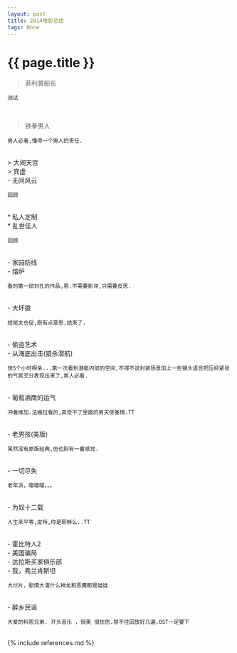```yaml
---
layout: post
title: 2014电影总结 
tags: None 
---
```


{{ page.title }}
================

> 菲利普船长

```
测试
```  
<br/>

> 铁拳男人

```
男人必看,懂得一个男人的责任.
```
<br/>
> 大闹天宫
<br/>
> 宾虚
<br/>
- 无间风云

```
回顾
```
<br/>
* 私人定制
<br/>
* 乱世佳人

```
回顾
```
<br/>
- 家园防线
<br/>
- 熔炉

```
看的第一部刘孔的作品,恩.不需要影评,只需要反思.
```
<br/>
- 大坏狼

```
结尾太仓促,刚有点意思,结束了.
```
<br/>
- 偷盗艺术
<br/>
- 从海底出击(猎杀潜航)

```
快5个小时啊亲...第一次看到潜艇内部的空间,不得不说封装场景加上一些镜头语言把压抑紧张的气氛充分表现出来了,男人必看.
```
<br/>
- 葡萄酒商的运气

```
冲着维加.法梅拉看的,真受不了里面的男天使基情.TT
```
<br/>
- 老男孩(美版)

```
虽然没有原版经典,但也别有一番感觉.
```
<br/>
- 一切尽失

```
老年派，嘤嘤嘤。。。
```
<br/>
- 为奴十二载

```
人生来平等,皮特,你是耶稣么..TT
```
<br/>
- 霍比特人2
<br/>
- 美国骗局
<br/>
- 达拉斯买家俱乐部
<br/>
- 我，弗兰肯斯坦

```
大烂片，剧情大渣什么神龙和恶魔都是娃娃
```
<br/>
- 醉乡民谣

```
大爱的科恩兄弟. 开头音乐 ，很美 很忧伤.禁不住回放好几遍.OST一定要下
```
<br/>
{% include references.md %}
